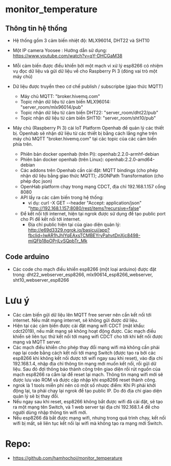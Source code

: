 # monitor_temperature

## Thông tin hệ thống

- Hệ thống gồm 3 cảm biến nhiệt độ: MLX96014, DHT22 và SHT10
- Một IP camera Yoosee : Hướng dẫn sử dụng: https://www.youtube.com/watch?v=qY-DHCGaM38
- Mỗi cảm biến được điều khiển bởi một mạch vi xử lý esp8266 có nhiệm vụ đọc dữ liệu và gửi dữ liệu về  cho Raspberry Pi 3 (đóng vai trò một máy chủ)
- Dữ liệu được truyền theo cơ chế publish / subscripbe (giao thức MQTT)
    - Máy chủ MQTT: "broker.hivemq.com"
    - Topic nhận dữ liệu từ cảm biến MLX96014: "server_room/mlx96014/pub"
    - Topic nhận dữ liệu từ cảm biến DHT22: "server_room/dht22/pub"
    - Topic nhận dữ liệu từ cảm biến SHT10: "server_room/sht10/pub"

- Máy chủ (Raspberry Pi 3) cài IoT Platform Openhab để quản lý các thiết bị. Openhab sẽ nhận dữ liệu từ các thiết bị bằng cách lắng nghe trên máy chủ MQTT "broker.hivemq.com" tại các topic của các cảm biến phía trên.
    - Phiên bản docker openhab (trên Pi): openhab:2.2.0-armhf-debian
    - Phiên bản docker openhab (trên Linux): openhab:2.2.0-amd64-debian
    - Các addons trên Openhab cần cài đặt: MQTT bindings (cho phép nhận dữ liệu bằng giao thức MQTT); JSONPath Transformation (cho phép đọc json) 
    - OpenHab platform chạy trong mạng CDCT, địa chỉ 192.168.1.157 cổng 8080
    - API lấy ra các cảm biến trong hệ thống:
        - ví dụ: curl -X GET --header "Accept: application/json" "http://192.168.1.157:8080/rest/items?recursive=false"
    - Để kết nối tới internet, hiện tại ngrok được sử dụng để tạo public port cho Pi để  kết nối tới internet. 
        - Địa chỉ public hiện tại của giao diện quản lý: http://e69d3329.ngrok.io/basicui/app?fbclid=IwAR1hJhlYqEAxsTCMBEYryPahvtDnXjc8498-miQFb18pOPrjLvSQpbTr_Mk

## Code arduino
- Các code cho mạch điều khiển esp8266 (một loại arduino) được đặt trong: dht22_webserver_esp8266, mlx90614_esp8266_webserver, sht10_webserver_esp8266


# Lưu ý
- Các cảm biến gửi dữ liệu lên MQTT free server nên cần kết nối tới internet. Nếu mất mạng internet, sẽ không gửi được dữ liệu.
- Hiện tại các cảm biến được cài đặt mạng wifi CDCT (mật khẩu: cdct2019), nếu mất mạng sẽ không hoạt động được. Các mạch điều khiển sẽ liên tục thử  kết nối tới mạng wifi CDCT cho tới khi kết nối được mạng và MQTT server.
- Các mạch điều khiển cho phép thay đổi mạng wifi mà không cần phải nạp lại code bằng cách kết nối tới mạng Switch (được tạo ra bởi các esp8266 khi không kết nối được tới wifi ngay sau khi reset), vào địa chỉ 192.168.1.4, nhập địa chỉ thông tin mạng mới muốn kết nối, rồi gửi dữ liệu. Sau đó đợi thông báo thành công trên giao diện rồi rút nguồn của mạch esp8266 ra cắm lại để reset lại mạch. Thông tin mạng wifi mới sẽ được lưu vào ROM và được cập nhập khi esp8266 reset thành công.
- ngrok là 1 tools miễn phí nên có một số nhược điểm: Khi Pi phải khởi động lại, ta phải chạy lại ngrok để tạo public IP. Do đó địa chỉ giao diện quản lý sẽ bị thay đổi.
- Nếu ngay sau khi reset, esp8266 không bắt được wifi đã cài đặt, sẽ tạo ra một mạng tên Switch, và 1 web server tại địa chỉ 192.168.1.4 để cho người dùng nhập thông tin wifi mới.
- Nếu esp8266 đã bắt được mạng wifi, nhưng trong quá trình chạy, kết nối wifi bị mất, sẽ liên tục kết nối lại wifi mà không tạo ra mạng mới Switch.

# Repo:
- https://github.com/hamhochoi/monitor_temperature